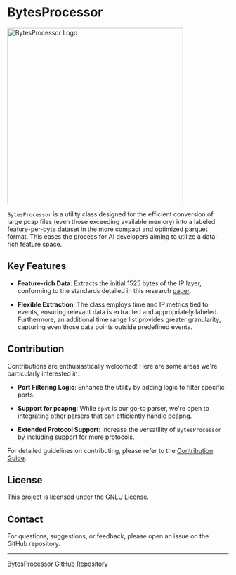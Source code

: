 # BytesProcessor

<img src="https://i.imgur.com/cTlLveD_d.webp?maxwidth=760&fidelity=grand" alt="BytesProcessor Logo" width="400"/>

`BytesProcessor` is a utility class designed for the efficient conversion of large pcap files (even those exceeding available memory) into a labeled feature-per-byte dataset in the more compact and optimized parquet format. This eases the process for AI developers aiming to utilize a data-rich feature space.

## Key Features
- **Feature-rich Data**: Extracts the initial 1525 bytes of the IP layer, conforming to the standards detailed in this research [paper](https://arxiv.org/pdf/2305.11039.pdf).
  
- **Flexible Extraction**: The class employs time and IP metrics tied to events, ensuring relevant data is extracted and appropriately labeled. Furthermore, an additional time range list provides greater granularity, capturing even those data points outside predefined events.

## Contribution

Contributions are enthusiastically welcomed! Here are some areas we're particularly interested in:

- **Port Filtering Logic**: Enhance the utility by adding logic to filter specific ports.
  
- **Support for pcapng**: While `dpkt` is our go-to parser, we're open to integrating other parsers that can efficiently handle pcapng.
  
- **Extended Protocol Support**: Increase the versatility of `BytesProcessor` by including support for more protocols.

For detailed guidelines on contributing, please refer to the [Contribution Guide](./CONTRIBUTING.md).

## License

This project is licensed under the GNLU License.

## Contact

For questions, suggestions, or feedback, please open an issue on the GitHub repository.

---

[BytesProcessor GitHub Repository](https://github.com/Master-Sorcerer/BytesProcessor)
